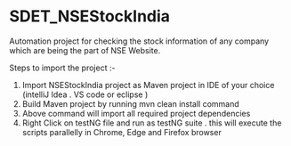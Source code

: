 # SDET_NSEStockIndia
Automation project for checking the stock information of any company which are being the part of NSE Website.

Steps to import the project :- 
1) Import NSEStockIndia project as Maven project in IDE of your choice (intelliJ Idea . VS code or eclipse )
2) Build Maven project by running mvn clean install command 
3) Above command will import all required project dependencies 
4) Right Click on testNG file and run as testNG suite . this will execute the scripts parallelly in Chrome, Edge and Firefox browser
